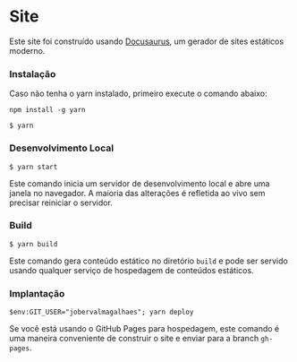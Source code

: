# Site

Este site foi construído usando [Docusaurus](https://docusaurus.io/), um gerador de sites estáticos moderno.

### Instalação

Caso não tenha o yarn instalado, primeiro execute o comando abaixo:

```
npm install -g yarn
```

```
$ yarn
```

### Desenvolvimento Local

```
$ yarn start
```

Este comando inicia um servidor de desenvolvimento local e abre uma janela no navegador. A maioria das alterações é refletida ao vivo sem precisar reiniciar o servidor.

### Build

```
$ yarn build
```

Este comando gera conteúdo estático no diretório `build` e pode ser servido usando qualquer serviço de hospedagem de conteúdos estáticos.

### Implantação

```
$env:GIT_USER="jobervalmagalhaes"; yarn deploy
```

Se você está usando o GitHub Pages para hospedagem, este comando é uma maneira conveniente de construir o site e enviar para a branch `gh-pages`.